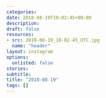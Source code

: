 ```yaml
---
categories:
date: 2018-08-19T10:02:45+00:00
description:
draft: false
resources:
- src: 2018-08-19_10-02-45_UTC.jpg
  name: "header"
layout: instagram
options:
  unlisted: false
stories:
subtitle:
title: "2018-08-19"
tags: []
---
```


 
